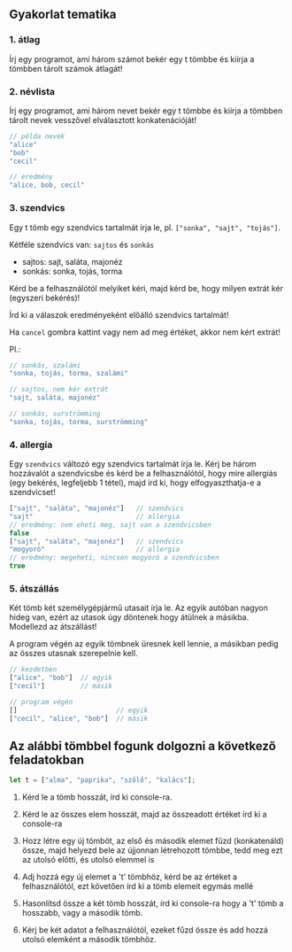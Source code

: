 ## Gyakorlat tematika

### 1. átlag

Írj egy programot, ami három számot bekér egy t tömbbe és kiírja a tömbben
tárolt számok átlagát!

### 2. névlista

Írj egy programot, ami három nevet bekér egy t tömbbe és kiírja a tömbben
tárolt nevek vesszővel elválasztott konkatenációját!

```js
// példa nevek
"alice"
"bob"
"cecil"

// eredmény
"alice, bob, cecil"
```

### 3. szendvics

Egy t tömb egy szendvics tartalmát írja le, pl. `["sonka", "sajt", "tojás"]`.

Kétféle szendvics van: `sajtos` és `sonkás`

- sajtos: sajt, saláta, majonéz
- sonkás: sonka, tojás, torma

Kérd be a felhasználótól melyiket kéri, majd kérd be, hogy milyen extrát kér
(egyszeri bekérés)!

Írd ki a válaszok eredményeként előálló szendvics tartalmát!

Ha `cancel` gombra kattint vagy nem ad meg értéket, akkor nem kért extrát!

Pl.:
```js
// sonkás, szalámi
"sonka, tojás, torma, szalámi"

// sajtos, nem kér extrát
"sajt, saláta, majonéz"

// sonkás, surströmming
"sonka, tojás, torma, surströmming"
```

### 4. allergia

Egy `szendvics` változó egy szendvics tartalmát írja le. Kérj be három hozzávalót
a szendvicsbe és kérd be a felhasználótól, hogy mire allergiás (egy bekérés, legfeljebb 1 tétel),
majd írd ki, hogy elfogyaszthatja-e a szendvicset!

```js
["sajt", "saláta", "majonéz"]   // szendvics
"sajt"                          // allergia
// eredmény: nem eheti meg, sajt van a szendvicsben
false
["sajt", "saláta", "majonéz"]   // szendvics
"mogyoró"                       // allergia
// eredmény: megeheti, nincsen mogyoró a szendvicsben
true
```

### 5. átszállás

Két tömb két személygépjármű utasait írja le. Az egyik autóban nagyon hideg van,
ezért az utasok úgy döntenek hogy átülnek a másikba. Modellezd az átszállást!

A program végén az egyik tömbnek üresnek kell lennie, a másikban pedig az összes
utasnak szerepelnie kell.
```js
// kezdetben
["alice", "bob"]  // egyik
["cecil"]         // másik

// program végén
[]                         // egyik
["cecil", "alice", "bob"]  // másik
```

## Az alábbi tömbbel fogunk dolgozni a következő feladatokban

```javascript
let t = ["alma", "paprika", "szőlő", "kalács"];
```

1. Kérd le a tömb hosszát, írd ki console-ra.

2. Kérd le az összes elem hosszát, majd az összeadott értéket írd ki a console-ra

3. Hozz létre egy új tömböt, az első és második elemet fűzd (konkatenáld) össze, majd helyezd bele az újjonnan létrehozott tömbbe, tedd meg ezt az utolsó előtti, és utolsó elemmel is

4. Adj hozzá egy új elemet a 't' tömbhöz, kérd be az értéket a felhasználótól, ezt követően írd ki a tömb elemeit egymás mellé

5. Hasonlítsd össze a két tömb hosszát, írd ki console-ra hogy a 't' tömb a hosszabb, vagy a második tömb.

6. Kérj be két adatot a felhasználótól, ezeket fűzd össze és add hozzá utolsó elemként a második tömbhöz.